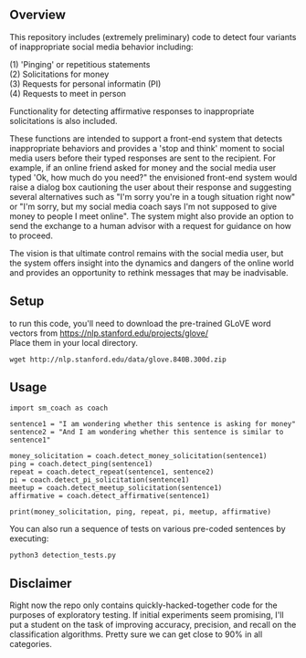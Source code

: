 ## Overview
This repository includes (extremely preliminary) code to detect four variants of inappropriate social media behavior including:

(1) 'Pinging' or repetitious statements <br>
(2) Solicitations for money <br>
(3) Requests for personal informatin (PI) <br>
(4) Requests to meet in person <br>

Functionality for detecting affirmative responses to inappropriate solicitations is also included.

These functions are intended to support a front-end system that detects inappropriate behaviors and provides a 'stop and think' moment to social media users before their typed responses are sent to the recipient. For example, if an online friend asked for money and the social media user typed 'Ok, how much do you need?" the envisioned front-end system would raise a dialog box cautioning the user about their response and suggesting several alternatives such as "I'm sorry you're in a tough situation right now" or "I'm sorry, but my social media coach says I'm not supposed to give money to people I meet online". The system might also provide an option to send the exchange to a human advisor with a request for guidance on how to proceed.

The vision is that ultimate control remains with the social media user, but the system offers insight into the dynamics and dangers of the online world and provides an opportunity to rethink messages that may be inadvisable.

## Setup
to run this code, you'll need to download the pre-trained GLoVE word vectors from https://nlp.stanford.edu/projects/glove/ <br>
Place them in your local directory.
```
wget http://nlp.stanford.edu/data/glove.840B.300d.zip
```

## Usage
```
import sm_coach as coach

sentence1 = "I am wondering whether this sentence is asking for money"
sentence2 = "And I am wondering whether this sentence is similar to sentence1"

money_solicitation = coach.detect_money_solicitation(sentence1)
ping = coach.detect_ping(sentence1)
repeat = coach.detect_repeat(sentence1, sentence2)
pi = coach.detect_pi_solicitation(sentence1)
meetup = coach.detect_meetup_solicitation(sentence1)
affirmative = coach.detect_affirmative(sentence1)

print(money_solicitation, ping, repeat, pi, meetup, affirmative)
```

You can also run a sequence of tests on various pre-coded sentences by executing:
```
python3 detection_tests.py
```

## Disclaimer
Right now the repo only contains quickly-hacked-together code for the purposes of exploratory testing. If initial experiments seem promising, I'll put a student on the task of improving accuracy, precision, and recall on the classification algorithms. Pretty sure we can get close to 90% in all categories.
